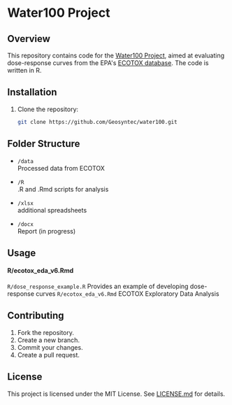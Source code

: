 # Water100 Project

## Overview
This repository contains code for the [Water100 Project](https://water100project.org/), aimed at evaluating dose-response curves from the EPA's [ECOTOX database](https://cfpub.epa.gov/ecotox/). The code is written in R.


## Installation

1. Clone the repository:
   ```bash
   git clone https://github.com/Geosyntec/water100.git
   ```


## Folder Structure

* `/data`               
     Processed data from ECOTOX



* `/R`  
     .R and .Rmd scripts for analysis

* `/xlsx`   
additional spreadsheets 
* `/docx`   
    Report (in progress)


## Usage
#### R/ecotox_eda_v6.Rmd

```R/dose_response_example.R``` Provides an example of developing dose-response curves 
```R/ecotox_eda_v6.Rmd``` ECOTOX Exploratory Data Analysis


## Contributing

1. Fork the repository.
2. Create a new branch.
3. Commit your changes.
4. Create a pull request.



## License

This project is licensed under the MIT License. See [LICENSE.md](LICENSE.md) for details.
